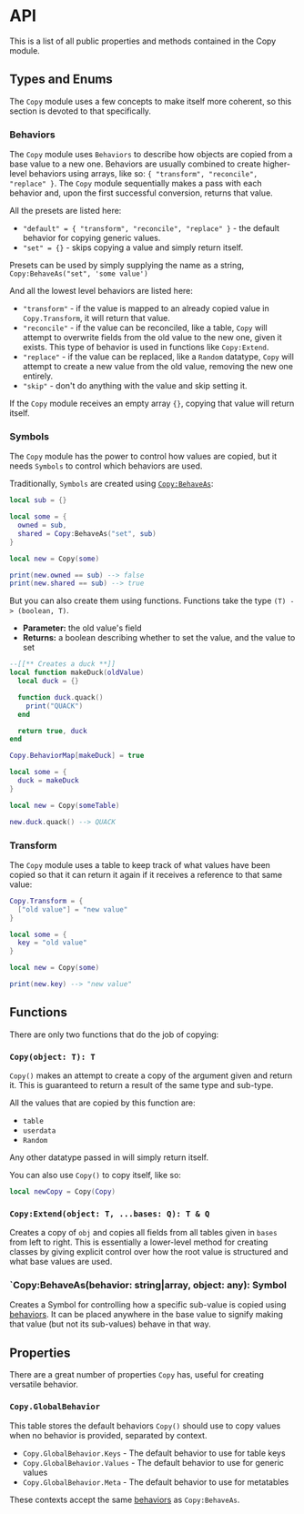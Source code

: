 # API

This is a list of all public properties and methods contained in the Copy module.

## Types and Enums

The `Copy` module uses a few concepts to make itself more coherent, so this section is devoted to that specifically.

### <a name="behaviors"></a> Behaviors

The `Copy` module uses `Behaviors` to describe how objects are copied from a base value to a new one. Behaviors are usually combined to create higher-level behaviors using arrays, like so: `{ "transform", "reconcile", "replace" }`. The `Copy` module sequentially makes a pass with each behavior and, upon the first successful conversion, returns that value.

All the presets are listed here:

* `"default" = { "transform", "reconcile", "replace" }` - the default behavior for copying generic values.
* `"set" = {}` - skips copying a value and simply return itself.

Presets can be used by simply supplying the name as a string, `Copy:BehaveAs("set", 'some value')`

And all the lowest level behaviors are listed here:

* `"transform"` - if the value is mapped to an already copied value in `Copy.Transform`, it will return that value.
* `"reconcile"` - if the value can be reconciled, like a table, `Copy` will attempt to overwrite fields from the old value to the new one, given it exists. This type of behavior is used in functions like `Copy:Extend`.
* `"replace"` - if the value can be replaced, like a `Random` datatype, `Copy` will attempt to create a new value from the old value, removing the new one entirely.
* `"skip"` - don't do anything with the value and skip setting it.

If the `Copy` module receives an empty array `{}`, copying that value will return itself.

### Symbols

The `Copy` module has the power to control how values are copied, but it needs `Symbols` to control which behaviors are used.

Traditionally, `Symbols` are created using [`Copy:BehaveAs`](#Copy_BehaveAs):

```lua
local sub = {}

local some = {
  owned = sub,
  shared = Copy:BehaveAs("set", sub)
}

local new = Copy(some)

print(new.owned == sub) --> false
print(new.shared == sub) --> true
```

But you can also create them using functions. Functions take the type `(T) -> (boolean, T)`.

* **Parameter:** the old value's field
* **Returns:** a boolean describing whether to set the value, and the value to set

```lua
--[[** Creates a duck **]]
local function makeDuck(oldValue)
  local duck = {}

  function duck.quack()
    print("QUACK")
  end

  return true, duck
end

Copy.BehaviorMap[makeDuck] = true

local some = {
  duck = makeDuck
}

local new = Copy(someTable)

new.duck.quack() --> QUACK
```

### Transform

The `Copy` module uses a table to keep track of what values have been copied so that it can return it again if it receives a reference to that same value:

```lua
Copy.Transform = {
  ["old value"] = "new value"
}

local some = {
  key = "old value"
}

local new = Copy(some)

print(new.key) --> "new value"
```

## Functions

There are only two functions that do the job of copying:

### `Copy(object: T): T`

`Copy()` makes an attempt to create a copy of the argument given and return it. This is guaranteed to return a result of the same type and sub-type.

All the values that are copied by this function are:

* `table`
* `userdata`
* `Random`

Any other datatype passed in will simply return itself.

You can also use `Copy()` to copy itself, like so:

```lua
local newCopy = Copy(Copy)
```

### `Copy:Extend(object: T, ...bases: Q): T & Q`

Creates a copy of `obj` and copies all fields from all tables given in `bases` from left to right. This is essentially a lower-level method for creating classes by giving explicit control over how the root value is structured and what base values are used.

### <a name="Copy_BehaveAs"></a> `Copy:BehaveAs(behavior: string|array, object: any): Symbol

Creates a Symbol for controlling how a specific sub-value is copied using [behaviors](#behaviors). It can be placed anywhere in the base value to signify making that value (but not its sub-values) behave in that way.

## Properties

There are a great number of properties `Copy` has, useful for creating versatile behavior.

### `Copy.GlobalBehavior`

This table stores the default behaviors `Copy()` should use to copy values when no behavior is provided, separated by context.

* `Copy.GlobalBehavior.Keys` - The default behavior to use for table keys
* `Copy.GlobalBehavior.Values` - The default behavior to use for generic values
* `Copy.GlobalBehavior.Meta` - The default behavior to use for metatables

These contexts accept the same [behaviors](#behaviors) as `Copy:BehaveAs`.
